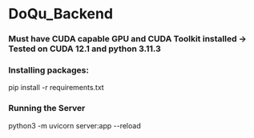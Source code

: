 # DoQu_Backend

### Must have CUDA capable GPU and CUDA Toolkit installed -> Tested on CUDA 12.1 and python 3.11.3

### Installing packages:
pip install -r requirements.txt

### Running the Server
python3 -m uvicorn server:app --reload

